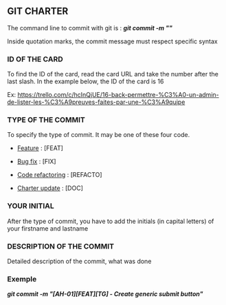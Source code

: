 ## GIT CHARTER

The command line to commit with git is : ***git commit -m ""***

Inside quotation marks, the commit message must respect specific syntax

### ID OF THE CARD

To find the ID of the card, read the card URL and take the number after the last slash.
In the example below, the ID of the card is 16

Ex: https://trello.com/c/hcInQjUE/16-back-permettre-%C3%A0-un-admin-de-lister-les-%C3%A9preuves-faites-par-une-%C3%A9quipe

### TYPE OF THE COMMIT

To specify the type of commit. It may be one of these four code.

- <u>Feature</u> : [FEAT]

- <u>Bug fix</u> : [FIX]

- <u>Code refactoring</u> : [REFACTO]

- <u>Charter update</u> : [DOC]

### YOUR INITIAL

After the type of commit, you have to add the initials (in capital letters) of your firstname and lastname

### DESCRIPTION OF THE COMMIT

Detailed description of the commit, what was done

### Exemple

***git commit -m "[AH-01][FEAT][TG] - Create generic submit button"***
